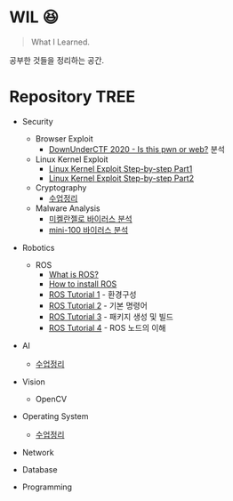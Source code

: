 # WIL 😆
> What I Learned.  

공부한 것들을 정리하는 공간.

# Repository TREE
- Security
    - Browser Exploit
        - [DownUnderCTF 2020 - Is this pwn or web?](/Security/browser-exploit/downunderctf-2020-is-this-pwn-or-web.md) 분석
    - Linux Kernel Exploit
        - [Linux Kernel Exploit Step-by-step Part1](/Security/linux-kernel-exploit/linux-kernel-exploit-step-by-step-part1.md)
        - [Linux Kernel Exploit Step-by-step Part2](/Security/linux-kernel-exploit/linux-kernel-exploit-step-by-step-part2.md)
    - Cryptography
        - [수업정리](/Security/cryptography/kgu_lecture.md)
    - Malware Analysis
        - [미켈란젤로 바이러스 분석](/Security/malware-analysis/michelangelo/michelangelo.md)
        - [mini-100 바이러스 분석](/Security/malware-analysis/mini-100/analysis.asm.asm)

- Robotics
    - ROS
        - [What is ROS?](/Robotics/ROS/what-is-ROS.md)
        - [How to install ROS](/Robotics/ROS/how-to-install-ROS.md)
        - [ROS Tutorial 1](/Robotics/ROS/tutorial-1.md) - 환경구성
        - [ROS Tutorial 2](/Robotics/ROS/tutorial-2.md) - 기본 명령어
        - [ROS Tutorial 3](/Robotics/ROS/tutorial-3.md) - 패키지 생성 및 빌드
        - [ROS Tutorial 4](/Robotics/ROS/tutorial-4.md) - ROS 노드의 이해

- AI
    - [수업정리](/AI/kgu_lecture.md)

- Vision
    - OpenCV

- Operating System
    - [수업정리](/OS/kgu_lecture.md)

- Network

- Database

- Programming